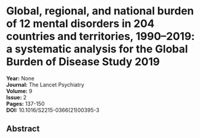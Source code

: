 # Global, regional, and national burden of 12 mental disorders in 204 countries and territories, 1990–2019: a systematic analysis for the Global Burden of Disease Study 2019

**Year:** None  
**Journal:** The Lancet Psychiatry  
**Volume:** 9  
**Issue:** 2  
**Pages:** 137-150  
**DOI:** 10.1016/S2215-0366(21)00395-3  

## Abstract


